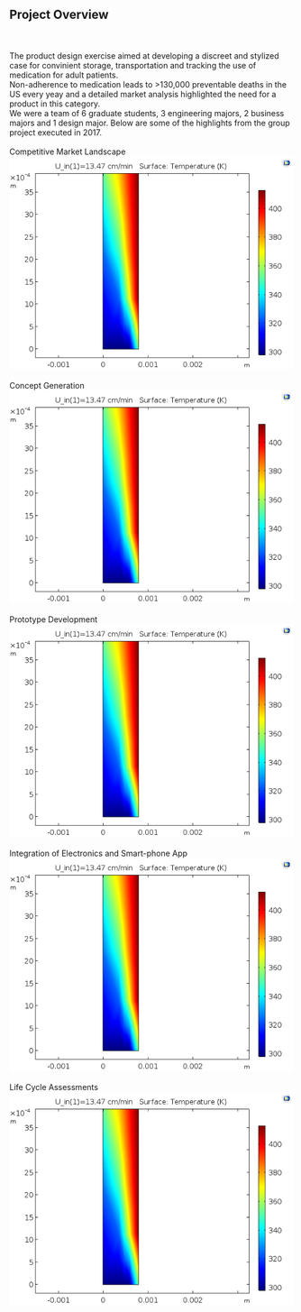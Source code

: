 ## Project Overview
<br><br>
The product design exercise aimed at developing a discreet and stylized case for convinient storage, transportation and tracking the use of medication for adult patients.<br>
Non-adherence to medication leads to >130,000 preventable deaths in the US every yeay and a detailed market analysis highlighted the need for a product in this category.<br>
We were a team of 6 graduate students, 3 engineering majors, 2 business majors and 1 design major. Below are some of the highlights from the group project executed in 2017.
<br><br>
Competitive Market Landscape<br>
<img src="images/Parametric Sweep (2D - Temp) 5,15,60 min.gif?raw=true"/>
<br><br>
Concept Generation<br>
<img src="images/Parametric Sweep (2D - Temp) 5,15,60 min.gif?raw=true"/>
<br><br>
Prototype Development<br>
<img src="images/Parametric Sweep (2D - Temp) 5,15,60 min.gif?raw=true"/>
<br><br>
Integration of Electronics and Smart-phone App<br>
<img src="images/Parametric Sweep (2D - Temp) 5,15,60 min.gif?raw=true"/>
<br><br>
Life Cycle Assessments<br>
<img src="images/Parametric Sweep (2D - Temp) 5,15,60 min.gif?raw=true"/>
